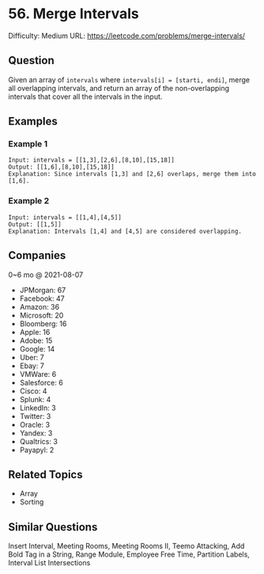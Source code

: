 # 56. Merge Intervals

Difficulty: Medium
URL: https://leetcode.com/problems/merge-intervals/

## Question

Given an array of `intervals` where `intervals[i] = [starti, endi]`, merge all overlapping intervals, and return an array of the non-overlapping intervals that cover all the intervals in the input.

## Examples

### Example 1

```
Input: intervals = [[1,3],[2,6],[8,10],[15,18]]
Output: [[1,6],[8,10],[15,18]]
Explanation: Since intervals [1,3] and [2,6] overlaps, merge them into [1,6].
```

### Example 2

```
Input: intervals = [[1,4],[4,5]]
Output: [[1,5]]
Explanation: Intervals [1,4] and [4,5] are considered overlapping.
```

## Companies

0~6 mo @ 2021-08-07

- JPMorgan: 67
- Facebook: 47
- Amazon: 36
- Microsoft: 20
- Bloomberg: 16
- Apple: 16
- Adobe: 15
- Google: 14
- Uber: 7
- Ebay: 7
- VMWare: 6
- Salesforce: 6
- Cisco: 4
- Splunk: 4
- LinkedIn: 3
- Twitter: 3
- Oracle: 3
- Yandex: 3
- Qualtrics: 3
- Payapyl: 2

## Related Topics

- Array
- Sorting

## Similar Questions

Insert Interval, Meeting Rooms, Meeting Rooms II, Teemo Attacking, Add Bold Tag
in a String, Range Module, Employee Free Time, Partition Labels, Interval List
Intersections
